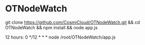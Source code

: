 # OTNodeWatch
git clone https://github.com/CosmiCloud/OTNodeWatch.git && cd OTNodeWatch && npm install && node app.js

12 hours: 0 */12 * * * node /root/OTNodeWatch/app.js
